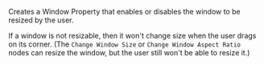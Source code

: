 Creates a Window Property that enables or disables the window to be resized by the user. 

If a window is not resizable, then it won't change size when the user drags on its corner. (The `Change Window Size` or `Change Window Aspect Ratio` nodes can resize the window, but the user still won't be able to resize it.) 
